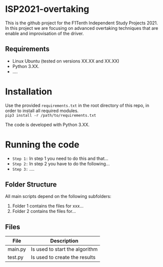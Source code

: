 # ISP2021-overtaking
This is the github project for the F1Tenth Independent Study Projects 2021. In this project we are focusing on  advanced overtaking techniques that are enable and improvisation of the driver.

## Requirements
- Linux Ubuntu (tested on versions XX.XX and XX.XX)
- Python 3.XX.
- ....

# Installation
Use the provided `requirements.txt` in the root directory of this repo, in order to install all required modules.\
`pip3 install -r /path/to/requirements.txt`


The code is developed with Python 3.XX.

# Running the code
* `Step 1:` In step 1 you need to do this and that...
* `Step 2:` In step 2 you have to do the following...
* `Step 3:` ....



## Folder Structure

All main scripts depend on the following subfolders:

1. Folder 1 contains the files for xxx...
2. Folder 2 contains the files for...


## Files
| File | Description |
|----|----|
main.py   | Is used to start the algorithm
test.py | Is used to create the results
